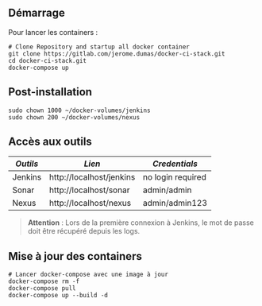 ## Démarrage

Pour lancer les containers :

```
# Clone Repository and startup all docker container
git clone https://gitlab.com/jerome.dumas/docker-ci-stack.git
cd docker-ci-stack.git
docker-compose up
```

## Post-installation

```
sudo chown 1000 ~/docker-volumes/jenkins
sudo chown 200 ~/docker-volumes/nexus
```

## Accès aux outils

| *Outils* | *Lien* | *Credentials* |
| ------------- | ------------- | ------------- |
| Jenkins | http://localhost/jenkins | no login required |
| Sonar | http://localhost/sonar | admin/admin |
| Nexus | http://localhost/nexus | admin/admin123 |

> **Attention** : Lors de la première connexion à Jenkins, le mot de passe doit être récupéré depuis les logs.


## Mise à jour des containers

```
# Lancer docker-compose avec une image à jour
docker-compose rm -f
docker-compose pull
docker-compose up --build -d
```
